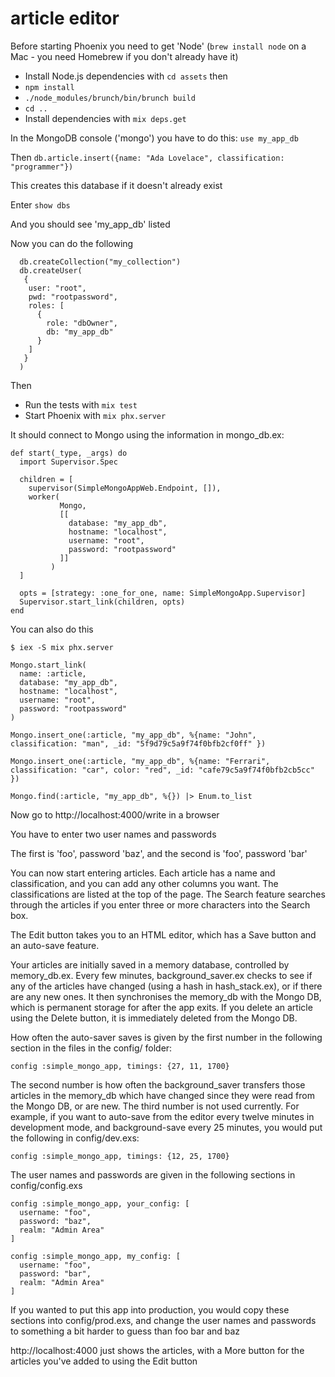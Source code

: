# article editor


Before starting Phoenix you need to get 'Node' (`brew install node` on a Mac - you need Homebrew if you don't already have it)

  * Install Node.js dependencies with `cd assets` then
  * `npm install`
  * `./node_modules/brunch/bin/brunch build`
  * `cd ..`
  * Install dependencies with `mix deps.get`


In the MongoDB console ('mongo') you have to do this:
   `use my_app_db`

Then
   `db.article.insert({name: "Ada Lovelace", classification: "programmer"})`

This creates this database if it doesn't already exist   

Enter
   `show dbs`

And you should see 'my_app_db' listed

Now you can do the following
```
  db.createCollection("my_collection")
  db.createUser(
   {
    user: "root",
    pwd: "rootpassword",
    roles: [
      {
        role: "dbOwner",
        db: "my_app_db"
      }
    ]
   }
  )
```

Then

  * Run the tests with `mix test`
  * Start Phoenix with `mix phx.server`

It should connect to Mongo using the information in mongo_db.ex:
```
def start(_type, _args) do
  import Supervisor.Spec

  children = [
    supervisor(SimpleMongoAppWeb.Endpoint, []),
    worker(
           Mongo,
           [[
             database: "my_app_db",
             hostname: "localhost",
             username: "root",
             password: "rootpassword"
           ]]
         )
  ]

  opts = [strategy: :one_for_one, name: SimpleMongoApp.Supervisor]
  Supervisor.start_link(children, opts)
end
```

You can also do this    

`$ iex -S mix phx.server`

```
Mongo.start_link(
  name: :article,
  database: "my_app_db",
  hostname: "localhost",
  username: "root",
  password: "rootpassword"
)
```

` Mongo.insert_one(:article, "my_app_db", %{name: "John", classification: "man", _id: "5f9d79c5a9f74f0bfb2cf0ff" }) `

` Mongo.insert_one(:article, "my_app_db", %{name: "Ferrari", classification: "car", color: "red", _id: "cafe79c5a9f74f0bfb2cb5cc" }) `

` Mongo.find(:article, "my_app_db", %{}) |> Enum.to_list `


Now go to http://localhost:4000/write in a browser

You have to enter two user names and passwords

The first is 'foo', password 'baz', and the second is 'foo', password 'bar'

You can now start entering articles. Each article has a name and classification, and you can add any other columns you want. The classifications are listed at the top of the page. The Search feature searches through the articles if you enter three or more characters into the Search box.

The Edit button takes you to an HTML editor, which has a Save button and an auto-save feature.

Your articles are initially saved in a memory database, controlled by memory_db.ex. Every few minutes, background_saver.ex checks to see if any of the articles have changed (using a hash in hash_stack.ex), or if there are any new ones. It then synchronises the memory_db with the Mongo DB, which is permanent storage for after the app exits. If you delete an article using the Delete button, it is immediately deleted from the Mongo DB.

How often the auto-saver saves is given by the first number in the following section in the files in the config/ folder:

`config :simple_mongo_app, timings: {27, 11, 1700} `

The second number is how often the background_saver transfers those articles in the memory_db which have changed since they were read from the Mongo DB, or are new. The third number is not used currently. For example, if you want to auto-save from the editor every twelve minutes in development mode, and background-save every 25 minutes, you would put the following in config/dev.exs:

`config :simple_mongo_app, timings: {12, 25, 1700} `


The user names and passwords are given in the following sections in config/config.exs

```
config :simple_mongo_app, your_config: [
  username: "foo",
  password: "baz",
  realm: "Admin Area"
]

config :simple_mongo_app, my_config: [
  username: "foo",
  password: "bar",
  realm: "Admin Area"
]
```

If you wanted to put this app into production, you would copy these sections into config/prod.exs, and change the user names and passwords to something a bit harder to guess than foo bar and baz

http://localhost:4000 just shows the articles, with a More button for the articles you've added to using the Edit button
